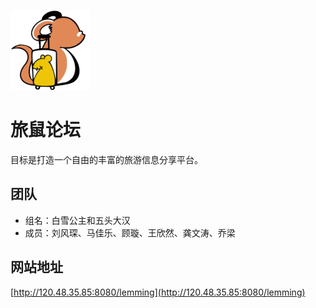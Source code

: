 

![](resources/logo/128x128.png)

# 旅鼠论坛

目标是打造一个自由的丰富的旅游信息分享平台。

## 团队

- 组名：白雪公主和五头大汉
- 成员：刘风琛、马佳乐、顾璇、王欣然、龚文涛、乔梁

## 网站地址
[http://120.48.35.85:8080/lemming](http://120.48.35.85:8080/lemming)